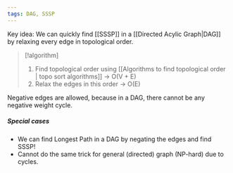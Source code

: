 ```yaml
---
tags: DAG, SSSP
---
```


Key idea: We can quickly find [[SSSP]] in a [[Directed Acylic Graph|DAG]] by relaxing every edge in topological order.

>[!algorithm]
>1. Find topological order using [[Algorithms to find topological order | topo sort algorithms]] → O(V + E)
>2. Relax the edges in this order -> O(E)

Negative edges are allowed, because in a DAG, there cannot be any negative weight cycle.

##### Special cases
- We can find Longest Path in a DAG by negating the edges and find SSSP!
- Cannot do the same trick for general (directed) graph (NP-hard) due to cycles.
